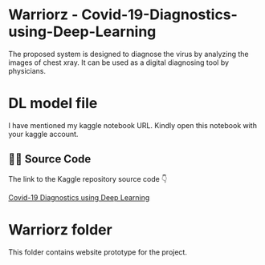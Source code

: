 # Warriorz - Covid-19-Diagnostics-using-Deep-Learning
The proposed system is designed to diagnose the virus by analyzing the images of chest xray.
It can be used as a digital diagnosing tool by physicians.

# DL model file
I have mentioned my kaggle notebook URL. Kindly open this notebook with your kaggle account.

## 👩‍💻 Source Code 
The link to the Kaggle repository source code 👇

[Covid-19 Diagnostics using Deep Learning](https://www.kaggle.com/code/swethaudayakumar3990/covid-19-classification-warriorz)

# Warriorz folder

This folder contains website prototype for the project.
